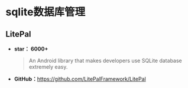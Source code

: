# sqlite数据库管理

## LitePal

* **star： 6000+**

    >An Android library that makes developers use SQLite database extremely easy.
* **GitHub：**<https://github.com/LitePalFramework/LitePal>

## 
